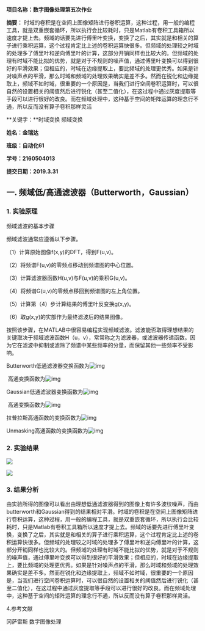 **项目名称：数字图像处理第五次作业**

 

 

 

 

 

**摘要：** 时域的卷积是在空间上图像矩阵进行卷积运算，这种过程，用一般的编程工具，就是双重嵌套循环，所以执行会比较耗时，只是Matlab有卷积工具箱所以速度才提上去。频域的话要先进行傅里叶变换，变换了之后，其实就是和相关的算子进行乘积运算，这个过程肯定比上述的卷积运算快很多。但频域的处理较之时域的处理多了傅里叶和逆向傅里叶的计算，这部分开销同样也比较大的。但频域的处理有时域不能比拟的优势，就是对于不规则的噪声值，通过傅里叶变换可以得到很好的平滑效果；但相应的，时域在边缘提取上，要比频域的处理更优秀。如果是针对噪声点的平滑，那么时域和频域的处理效果确实是差不多。然而在锐化和边缘提取上，频域不如时域，很重要的一个原因是，当我们进行空间卷积运算时，可以很自然的设置相关的阈值然后进行锐化（甚至二值化），在这过程中通过灰度提取等手段可以进行很好的改良。而在频域处理中，这种基于空间的矩阵运算的理念行不通，所以反而没有算子卷积那样灵活

 

**关键字：**时域变换  频域变换

 

 

 

 

 

 

**姓名：金瑞达** 

**班级：自动化61** 

**学号：2160504013**

 

**提交日期：2019.3.31**

## **一.** **频域低/高通滤波器（Butterworth，Gaussian）**

### **1.** **实验原理**

频域滤波的基本步骤 

频域滤波通常应遵循以下步骤。 

（1）计算原始图像f(x,y)的DFT，得到F(u,v)。 

（2）将频谱F(u,v)的零频点移动到频谱图的中心位置。 

（3）计算滤波器函数H(u,v)与F(u,v)的乘积G(u,v)。 

（4）将频谱G(u,v)的零频点移回到频谱图的左上角位置。 

（5）计算第（4）步计算结果的傅里叶反变换g(x,y)。 

（6）取g(x,y)的实部作为最终滤波后的结果图像。 

按照该步骤，在MATLAB中很容易编程实现频域滤波。滤波能否取得理想结果的关键取决于频域滤波函数H（u，v），常常称之为滤波器，或滤波器传递函数。因为它在滤波中抑制或滤除了频谱中某些频率的分量，而保留其他一些频率不受影响。

 

Butterworth低通滤波器变换函数为![img](file:///C:\Users\jinru\AppData\Local\Temp\ksohtml12544\wps1.png)

​           高通变换函数为![img](file:///C:\Users\jinru\AppData\Local\Temp\ksohtml12544\wps2.png)

Gaussian低通滤波器变换函数为![img](file:///C:\Users\jinru\AppData\Local\Temp\ksohtml12544\wps3.png)

​         高通变换函数为![img](file:///C:\Users\jinru\AppData\Local\Temp\ksohtml12544\wps4.png)

拉普拉斯高通函数的变换函数为![img](file:///C:\Users\jinru\AppData\Local\Temp\ksohtml12544\wps5.png)

Unmasking高通函数的变换函数为![img](file:///C:\Users\jinru\AppData\Local\Temp\ksohtml12544\wps6.png)

### **2.** **实验结果**



![](https://i.imgur.com/upLRVGF.png)

![](https://i.imgur.com/jjh8y4i.png) 

 

 

### **3.** **结果分析**

 由实验所得的图像可以看出由理想低通滤波器得到的图像上有许多波纹噪声，而由butterworth和Gaussian得到的结果相对平滑。时域的卷积是在空间上图像矩阵进行卷积运算，这种过程，用一般的编程工具，就是双重嵌套循环，所以执行会比较耗时，只是Matlab有卷积工具箱所以速度才提上去。频域的话要先进行傅里叶变换，变换了之后，其实就是和相关的算子进行乘积运算，这个过程肯定比上述的卷积运算快很多。但频域的处理较之时域的处理多了傅里叶和逆向傅里叶的计算，这部分开销同样也比较大的。但频域的处理有时域不能比拟的优势，就是对于不规则的噪声值，通过傅里叶变换可以得到很好的平滑效果；但相应的，时域在边缘提取上，要比频域的处理更优秀。如果是针对噪声点的平滑，那么时域和频域的处理效果确实是差不多。然而在锐化和边缘提取上，频域不如时域，很重要的一个原因是，当我们进行空间卷积运算时，可以很自然的设置相关的阈值然后进行锐化（甚至二值化），在这过程中通过灰度提取等手段可以进行很好的改良。而在频域处理中，这种基于空间的矩阵运算的理念行不通，所以反而没有算子卷积那样灵活。

  

4.参考文献

冈萨雷斯 数字图像处理